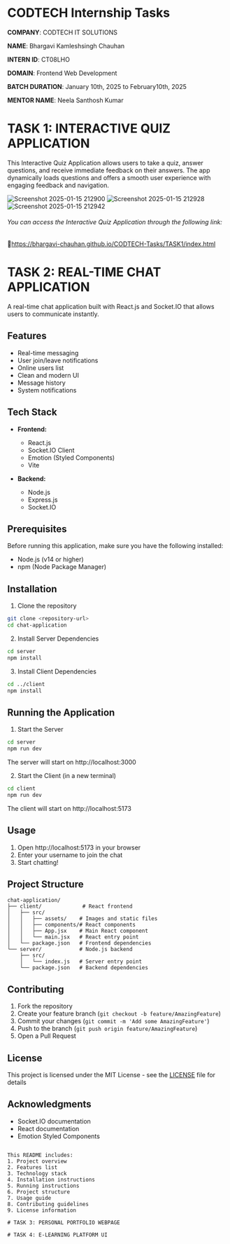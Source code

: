 # CODTECH Internship Tasks 
**COMPANY**: CODTECH IT SOLUTIONS

**NAME**: Bhargavi Kamleshsingh Chauhan

**INTERN ID**: CT08LHO

**DOMAIN**: Frontend Web Development

**BATCH DURATION**: January 10th, 2025 to February10th, 2025

**MENTOR NAME**: Neela Santhosh Kumar

# TASK 1: INTERACTIVE QUIZ APPLICATION
This Interactive Quiz Application allows users to take a quiz, answer questions, and receive immediate feedback on their answers. The app dynamically loads questions and offers a smooth user experience with 
engaging feedback and navigation.

![Screenshot 2025-01-15 212900](https://github.com/user-attachments/assets/d39eee14-c08a-414e-95e5-24f73f55443a)
![Screenshot 2025-01-15 212928](https://github.com/user-attachments/assets/368cd152-ca6d-495e-b1b0-cf90d6941418)
![Screenshot 2025-01-15 212942](https://github.com/user-attachments/assets/270f51a6-d4f5-4ed5-9de4-0231c270b5f6)

###### You can access the *Interactive Quiz Application* through the following link:
 🔗https://bhargavi-chauhan.github.io/CODTECH-Tasks/TASK1/index.html

# TASK 2: REAL-TIME CHAT APPLICATION
A real-time chat application built with React.js and Socket.IO that allows users to communicate instantly.

## Features

- Real-time messaging
- User join/leave notifications
- Online users list
- Clean and modern UI
- Message history
- System notifications

## Tech Stack

- **Frontend:**
  - React.js
  - Socket.IO Client
  - Emotion (Styled Components)
  - Vite

- **Backend:**
  - Node.js
  - Express.js
  - Socket.IO

## Prerequisites

Before running this application, make sure you have the following installed:
- Node.js (v14 or higher)
- npm (Node Package Manager)

## Installation

1. Clone the repository
```bash
git clone <repository-url>
cd chat-application
```

2. Install Server Dependencies
```bash
cd server
npm install
```

3. Install Client Dependencies
```bash
cd ../client
npm install
```

## Running the Application

1. Start the Server
```bash
cd server
npm run dev
```
The server will start on http://localhost:3000

2. Start the Client (in a new terminal)
```bash
cd client
npm run dev
```
The client will start on http://localhost:5173

## Usage

1. Open http://localhost:5173 in your browser
2. Enter your username to join the chat
3. Start chatting!

## Project Structure

```
chat-application/
├── client/             # React frontend
│   ├── src/
│   │   ├── assets/    # Images and static files
│   │   ├── components/# React components
│   │   ├── App.jsx    # Main React component
│   │   └── main.jsx   # React entry point
│   └── package.json   # Frontend dependencies
└── server/            # Node.js backend
    ├── src/
    │   └── index.js   # Server entry point
    └── package.json   # Backend dependencies
```

## Contributing

1. Fork the repository
2. Create your feature branch (`git checkout -b feature/AmazingFeature`)
3. Commit your changes (`git commit -m 'Add some AmazingFeature'`)
4. Push to the branch (`git push origin feature/AmazingFeature`)
5. Open a Pull Request

## License

This project is licensed under the MIT License - see the [LICENSE](LICENSE) file for details

## Acknowledgments

- Socket.IO documentation
- React documentation
- Emotion Styled Components
```

This README includes:
1. Project overview
2. Features list
3. Technology stack
4. Installation instructions
5. Running instructions
6. Project structure
7. Usage guide
8. Contributing guidelines
9. License information

# TASK 3: PERSONAL PORTFOLIO WEBPAGE

# TASK 4: E-LEARNING PLATFORM UI
